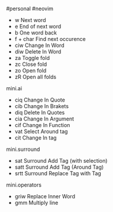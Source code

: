 #personal #neovim 

- w            Next word
- e            End of next word
- b            One word back
- f + char     Find next occurence
- ciw          Change In Word
- diw          Delete In Word
- za           Toggle fold
- zc           Close fold
- zo           Open fold
- zR           Open all folds

mini.ai
- ciq          Change In Quote
- cib          Change In Brakets
- diq          Delete In Quotes
- cia          Change In Argument
- cif          Change In Function
- vat          Select Around tag
- cit          Change In tag

mini.surround
- sat          Surround Add Tag (with selection)
- satt         Surround Add Tag (Around Tag)
- srtt         Surround Replace Tag with Tag

mini.operators
- griw         Replace Inner Word
- gmm          Multiply line
